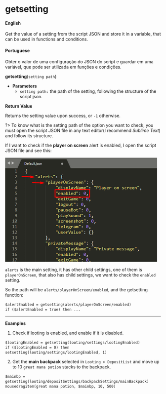 
# getsetting

<!-- tabs:start -->

#### **English**

Get the value of a setting from the script JSON and store it in a variable, that can be used in functions and conditions.

#### **Portuguese**

Obter o valor de uma configuração do JSON do script e guardar em uma variável, que pode ser utilizada em funções e condições.

<!-- tabs:end -->


**getsetting**(`setting path`)

- **Parameters**
  - `setting path:` the path of the setting, following the structure of the script json.


**Return Value**

Returns the setting value upon success, or `-1` otherwise.

?> To know what is the setting path of the option you want to check, you must open the script JSON file in any text editor(I recommend *Sublime Text*) and follow its structure.


If I want to check if the **player on screen** alert is enabled, I open the script JSON file and see this:

![](../../_media/cavebot/functions/getsetting_example.png)

`alerts` is the main setting, it has other child settings, one of them is `playerOnScreen`, that also has child settings, we want to check the `enabled` setting.

So the path will be `alerts/playerOnScreen/enabled`, and the getsetting function:
```action
$alertEnabled = getsetting(alerts/playerOnScreen/enabled)
if ($alertEnabled = true) then ...
```

---

**Examples**

1. Check if looting is enabled, and enable if it is disabled.

```action
$lootingEnabled = getsetting(looting/settings/lootingEnabled)
if ($lootingEnabled = 0) then setsetting(looting/settings/lootingEnabled, 1)
```


2. Get the **main backpack** selected in `Looting > DepositList` and move up to 10 `great mana potion` stacks to the backpack.

```action
$mainbp = getsetting(looting/depositSettings/backpackSettings/mainBackpack)
mousedragitem(great mana potion, $mainbp, 10, 500)
```
